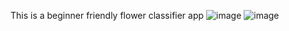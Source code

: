 This is a beginner friendly flower classifier app 
![image](https://github.com/user-attachments/assets/b6d2efd7-d5df-437b-94ae-b8ae769b24fe)
![image](https://github.com/user-attachments/assets/caed4753-ba24-4c69-a99e-c491cab49e11)
